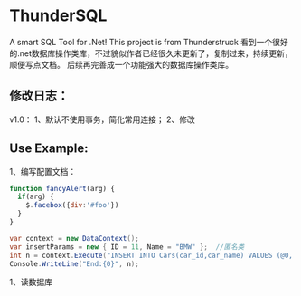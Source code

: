 # ThunderSQL
A smart SQL Tool for .Net!  This project is from Thunderstruck
看到一个很好的.net数据库操作类库，不过貌似作者已经很久未更新了，复制过来，持续更新，顺便写点文档。
后续再完善成一个功能强大的数据库操作类库。

## 修改日志： ##
v1.0：
	1、默认不使用事务，简化常用连接；
	2、修改

 ## Use Example: ##
1、编写配置文档：
```javascript
function fancyAlert(arg) {
  if(arg) {
    $.facebox({div:'#foo'})
  }
}
```
```c#
var context = new DataContext();
var insertParams = new { ID = 11, Name = "BMW" };  //匿名类
int n = context.Execute("INSERT INTO Cars(car_id,car_name) VALUES (@0, @1)",11,"hello");
Console.WriteLine("End:{0}", n);
``` 

 
1、读数据库
	